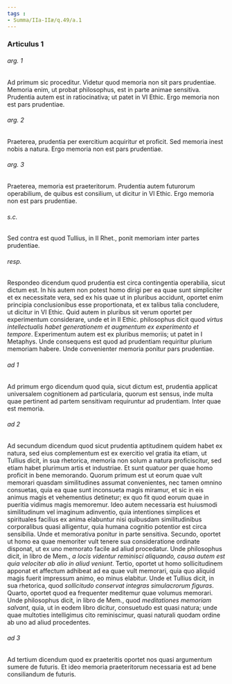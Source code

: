 ```yaml
---
tags : 
- Summa/IIa-IIæ/q.49/a.1
---
```


### Articulus 1

###### arg. 1
Ad primum sic proceditur. Videtur quod memoria non sit pars prudentiae. Memoria enim, ut probat philosophus, est in parte animae sensitiva. Prudentia autem est in ratiocinativa; ut patet in VI Ethic. Ergo memoria non est pars prudentiae.

###### arg. 2
Praeterea, prudentia per exercitium acquiritur et proficit. Sed memoria inest nobis a natura. Ergo memoria non est pars prudentiae.

###### arg. 3
Praeterea, memoria est praeteritorum. Prudentia autem futurorum operabilium, de quibus est consilium, ut dicitur in VI Ethic. Ergo memoria non est pars prudentiae.

###### s.c.
Sed contra est quod Tullius, in II Rhet., ponit memoriam inter partes prudentiae.

###### resp.
Respondeo dicendum quod prudentia est circa contingentia operabilia, sicut dictum est. In his autem non potest homo dirigi per ea quae sunt simpliciter et ex necessitate vera, sed ex his quae ut in pluribus accidunt, oportet enim principia conclusionibus esse proportionata, et ex talibus talia concludere, ut dicitur in VI Ethic. Quid autem in pluribus sit verum oportet per experimentum considerare, unde et in II Ethic. philosophus dicit quod *virtus intellectualis habet generationem et augmentum ex experimento et tempore*. Experimentum autem est ex pluribus memoriis; ut patet in I Metaphys. Unde consequens est quod ad prudentiam requiritur plurium memoriam habere. Unde convenienter memoria ponitur pars prudentiae.

###### ad 1
Ad primum ergo dicendum quod quia, sicut dictum est, prudentia applicat universalem cognitionem ad particularia, quorum est sensus, inde multa quae pertinent ad partem sensitivam requiruntur ad prudentiam. Inter quae est memoria.

###### ad 2
Ad secundum dicendum quod sicut prudentia aptitudinem quidem habet ex natura, sed eius complementum est ex exercitio vel gratia ita etiam, ut Tullius dicit, in sua rhetorica, memoria non solum a natura proficiscitur, sed etiam habet plurimum artis et industriae. Et sunt quatuor per quae homo proficit in bene memorando. Quorum primum est ut eorum quae vult memorari quasdam similitudines assumat convenientes, nec tamen omnino consuetas, quia ea quae sunt inconsueta magis miramur, et sic in eis animus magis et vehementius detinetur; ex quo fit quod eorum quae in pueritia vidimus magis memoremur. Ideo autem necessaria est huiusmodi similitudinum vel imaginum adinventio, quia intentiones simplices et spirituales facilius ex anima elabuntur nisi quibusdam similitudinibus corporalibus quasi alligentur, quia humana cognitio potentior est circa sensibilia. Unde et memorativa ponitur in parte sensitiva. Secundo, oportet ut homo ea quae memoriter vult tenere sua consideratione ordinate disponat, ut ex uno memorato facile ad aliud procedatur. Unde philosophus dicit, in libro de Mem., *a locis videntur reminisci aliquando, causa autem est quia velociter ab alio in aliud veniunt*. Tertio, oportet ut homo sollicitudinem apponat et affectum adhibeat ad ea quae vult memorari, quia quo aliquid magis fuerit impressum animo, eo minus elabitur. Unde et Tullius dicit, in sua rhetorica, quod *sollicitudo conservat integras simulacrorum figuras*. Quarto, oportet quod ea frequenter meditemur quae volumus memorari. Unde philosophus dicit, in libro de Mem., quod *meditationes memoriam salvant*, quia, ut in eodem libro dicitur, consuetudo est quasi natura; unde quae multoties intelligimus cito reminiscimur, quasi naturali quodam ordine ab uno ad aliud procedentes.

###### ad 3
Ad tertium dicendum quod ex praeteritis oportet nos quasi argumentum sumere de futuris. Et ideo memoria praeteritorum necessaria est ad bene consiliandum de futuris.

